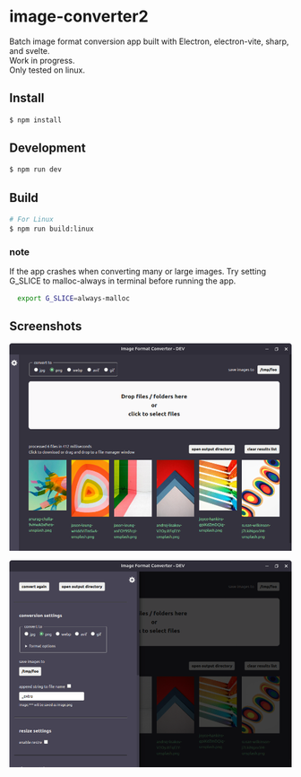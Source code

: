 # image-converter2

Batch image format conversion app built with Electron, electron-vite, sharp, and svelte.  
Work in progress.  
Only tested on linux.

## Install  

```bash
$ npm install
```

## Development  

```bash
$ npm run dev
```

## Build

```bash
# For Linux
$ npm run build:linux
```

### note  
If the app crashes when converting many or large images. Try setting G_SLICE to malloc-always in terminal before running the app.  


```bash
  export G_SLICE=always-malloc
```

## Screenshots
![screenshot after conversion](Screenshot2023-12-15a.png)  
  
![screenshot of settings](Screenshot2023-12-15b.png)  